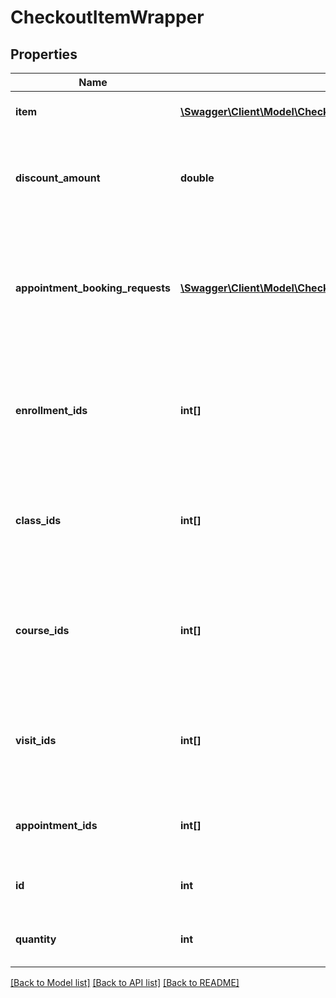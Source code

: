 # CheckoutItemWrapper

## Properties
Name | Type | Description | Notes
------------ | ------------- | ------------- | -------------
**item** | [**\Swagger\Client\Model\CheckoutItem**](CheckoutItem.md) | Information about an item in the cart. | [optional] 
**discount_amount** | **double** | The amount the item is discounted. This parameter is ignored for packages. | [optional] 
**appointment_booking_requests** | [**\Swagger\Client\Model\CheckoutAppointmentBookingRequest[]**](CheckoutAppointmentBookingRequest.md) | A list of appointments to be booked then paid for by this item. This parameter applies only to pricing option items. | [optional] 
**enrollment_ids** | **int[]** | A list of enrollment IDs that this item is to pay for. This parameter applies only to pricing option items. | [optional] 
**class_ids** | **int[]** | A list of class IDs that this item is to pay for. This parameter applies only to pricing option items. | [optional] 
**course_ids** | **int[]** | A list of course IDs that this item is to pay for. This parameter applies only to pricing option items. | [optional] 
**visit_ids** | **int[]** | A list of visit IDs that this item is to pay for. This parameter applies only to pricing option items. | [optional] 
**appointment_ids** | **int[]** | A list of appointment IDs that this item is to reconcile. | [optional] 
**id** | **int** | The item’s unique ID within the cart. | [optional] 
**quantity** | **int** | The number of this item to be purchased. | [optional] 

[[Back to Model list]](../README.md#documentation-for-models) [[Back to API list]](../README.md#documentation-for-api-endpoints) [[Back to README]](../README.md)


